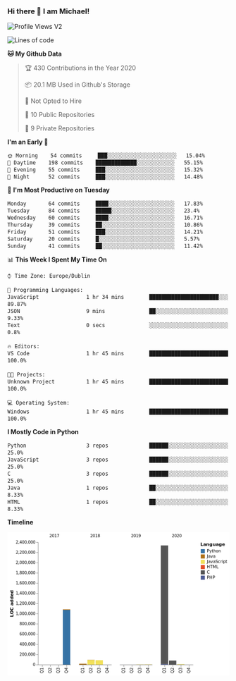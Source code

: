 ### Hi there 👋 I am Michael!

![Profile Views V2](https://komarev.com/ghpvc/?username=AppDevMichael)

<!--START_SECTION:waka-->
![Lines of code](https://img.shields.io/badge/From%20Hello%20World%20I%27ve%20Written-10.3%20million%20lines%20of%20code-blue)

**🐱 My Github Data** 

> 🏆 430 Contributions in the Year 2020
 > 
> 📦 20.1 MB Used in Github's Storage 
 > 
> 🚫 Not Opted to Hire
 > 
> 📜 10 Public Repositories
 > 
> 🔑 9 Private Repositories 

**I'm an Early 🐤** 

```text
🌞 Morning    54 commits     ███░░░░░░░░░░░░░░░░░░░░░░   15.04% 
🌆 Daytime    198 commits    █████████████░░░░░░░░░░░░   55.15% 
🌃 Evening    55 commits     ███░░░░░░░░░░░░░░░░░░░░░░   15.32% 
🌙 Night      52 commits     ███░░░░░░░░░░░░░░░░░░░░░░   14.48%

```
📅 **I'm Most Productive on Tuesday** 

```text
Monday       64 commits     ████░░░░░░░░░░░░░░░░░░░░░   17.83% 
Tuesday      84 commits     █████░░░░░░░░░░░░░░░░░░░░   23.4% 
Wednesday    60 commits     ████░░░░░░░░░░░░░░░░░░░░░   16.71% 
Thursday     39 commits     ██░░░░░░░░░░░░░░░░░░░░░░░   10.86% 
Friday       51 commits     ███░░░░░░░░░░░░░░░░░░░░░░   14.21% 
Saturday     20 commits     █░░░░░░░░░░░░░░░░░░░░░░░░   5.57% 
Sunday       41 commits     ██░░░░░░░░░░░░░░░░░░░░░░░   11.42%

```


📊 **This Week I Spent My Time On** 

```text
⌚︎ Time Zone: Europe/Dublin

💬 Programming Languages: 
JavaScript               1 hr 34 mins        ██████████████████████░░░   89.87% 
JSON                     9 mins              ██░░░░░░░░░░░░░░░░░░░░░░░   9.33% 
Text                     0 secs              ░░░░░░░░░░░░░░░░░░░░░░░░░   0.8%

🔥 Editors: 
VS Code                  1 hr 45 mins        █████████████████████████   100.0%

🐱‍💻 Projects: 
Unknown Project          1 hr 45 mins        █████████████████████████   100.0%

💻 Operating System: 
Windows                  1 hr 45 mins        █████████████████████████   100.0%

```

**I Mostly Code in Python** 

```text
Python                   3 repos             ██████░░░░░░░░░░░░░░░░░░░   25.0% 
JavaScript               3 repos             ██████░░░░░░░░░░░░░░░░░░░   25.0% 
C                        3 repos             ██████░░░░░░░░░░░░░░░░░░░   25.0% 
Java                     1 repos             ██░░░░░░░░░░░░░░░░░░░░░░░   8.33% 
HTML                     1 repos             ██░░░░░░░░░░░░░░░░░░░░░░░   8.33%

```


**Timeline**

![Chart not found](https://github.com/AppDevMichael/AppDevMichael/blob/master/charts/bar_graph.png) 


<!--END_SECTION:waka-->

